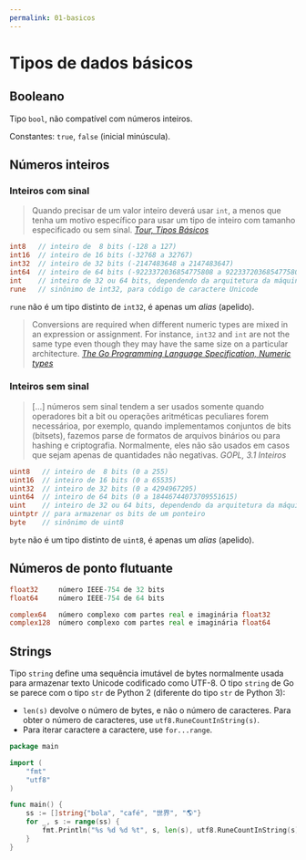 ```yaml
---
permalink: 01-basicos
---
```


# Tipos de dados básicos

## Booleano

Tipo `bool`, não compatível com números inteiros.

Constantes: `true`, `false` (inicial minúscula). 

## Números inteiros

### Inteiros com sinal

> Quando precisar de um valor inteiro deverá usar `int`, a menos que tenha um motivo específico para usar um tipo de inteiro com tamanho especificado ou sem sinal. *[Tour, Tipos Básicos](https://go-tour-br.appspot.com/basics/11)*


```go
int8   // inteiro de  8 bits (-128 a 127)
int16  // inteiro de 16 bits (-32768 a 32767)
int32  // inteiro de 32 bits (-2147483648 a 2147483647)
int64  // inteiro de 64 bits (-9223372036854775808 a 9223372036854775807)
int    // inteiro de 32 ou 64 bits, dependendo da arquitetura da máquina
rune   // sinônimo de int32, para código de caractere Unicode
```

`rune` não é um tipo distinto de `int32`, é apenas um *alias* (apelido).

>  Conversions are required when different numeric types are mixed in an expression or assignment. For instance,  `int32` and `int` are not the same type even though they may have the same size on a particular architecture. *[The Go Programming Language Specification, Numeric types](https://golang.org/ref/spec#Numeric_types)*


### Inteiros sem sinal

> [...] números sem sinal tendem a ser usados somente quando operadores bit a bit ou operações aritméticas peculiares forem necessárioa, por exemplo, quando implementamos conjuntos de bits (bitsets), fazemos parse de formatos de arquivos binários ou para hashing e criptografia. Normalmente, eles não são usados em casos que sejam apenas de quantidades não negativas. *GOPL, 3.1 Inteiros*

```go
uint8   // inteiro de  8 bits (0 a 255)
uint16  // inteiro de 16 bits (0 a 65535)
uint32  // inteiro de 32 bits (0 a 4294967295)
uint64  // inteiro de 64 bits (0 a 18446744073709551615)
uint    // inteiro de 32 ou 64 bits, dependendo da arquitetura da máquina
uintptr // para armazenar os bits de um ponteiro
byte    // sinônimo de uint8
```

`byte` não é um tipo distinto de `uint8`, é apenas um *alias* (apelido).



## Números de ponto flutuante

```go
float32     número IEEE-754 de 32 bits
float64     número IEEE-754 de 64 bits

complex64   número complexo com partes real e imaginária float32
complex128  número complexo com partes real e imaginária float64
```

## Strings

Tipo `string` define uma sequência imutável de bytes normalmente usada para armazenar texto Unicode codificado como UTF-8. O tipo `string` de Go se parece com o tipo `str` de Python 2 (diferente do tipo `str` de Python 3):

- `len(s)` devolve o número de bytes, e não o número de caracteres. Para obter o número de caracteres, use `utf8.RuneCountInString(s)`.
- Para iterar caractere a caractere, use `for...range`.

```go
package main

import (
	"fmt"
	"utf8"
)

func main() {
	ss := []string{"bola", "café", "世界", "🌎"} 
	for _, s := range(ss) {
		fmt.Println("%s %d %d %t", s, len(s), utf8.RuneCountInString(s), []runne(s))
	}
}
```
